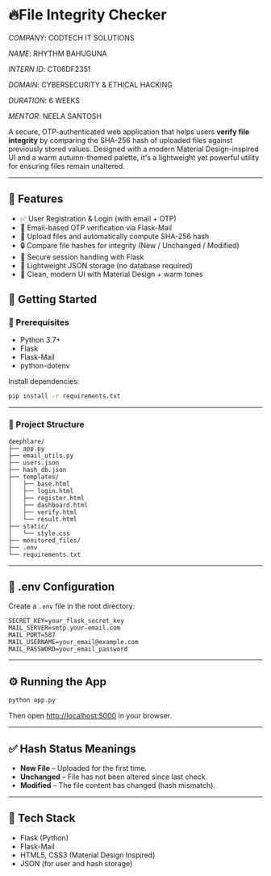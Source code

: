 # 🔥File Integrity Checker

*COMPANY*: CODTECH IT SOLUTIONS

*NAME*: RHYTHM BAHUGUNA

*INTERN ID*: CT06DF2351

*DOMAIN*: CYBERSECURITY & ETHICAL HACKING

*DURATION*: 6 WEEKS

*MENTOR*: NEELA SANTOSH

A secure, OTP-authenticated web application that helps users **verify file integrity** by comparing the SHA-256 hash of uploaded files against previously stored values. Designed with a modern Material Design-inspired UI and a warm autumn-themed palette, it's a lightweight yet powerful utility for ensuring files remain unaltered.

---

## 📌 Features

- ✅ User Registration & Login (with email + OTP)
- 📧 Email-based OTP verification via Flask-Mail
- 🧾 Upload files and automatically compute SHA-256 hash
- 🔒 Compare file hashes for integrity (New / Unchanged / Modified)
- 🧠 Secure session handling with Flask
- 💾 Lightweight JSON storage (no database required)
- 🎨 Clean, modern UI with Material Design + warm tones

## 🚀 Getting Started

### 🔧 Prerequisites

- Python 3.7+
- Flask
- Flask-Mail
- python-dotenv

Install dependencies:

```bash
pip install -r requirements.txt
```

---

### 📁 Project Structure

```
deephlare/
├── app.py
├── email_utils.py
├── users.json
├── hash_db.json
├── templates/
│   ├── base.html
│   ├── login.html
│   ├── register.html
│   ├── dashboard.html
│   ├── verify.html
│   └── result.html
├── static/
│   └── style.css
├── monitored_files/
├── .env
└── requirements.txt
```

---

## 🔐 .env Configuration

Create a `.env` file in the root directory:

```env
SECRET_KEY=your_flask_secret_key
MAIL_SERVER=smtp.your-email.com
MAIL_PORT=587
MAIL_USERNAME=your_email@example.com
MAIL_PASSWORD=your_email_password
```

---

## ⚙️ Running the App

```bash
python app.py
```

Then open [http://localhost:5000](http://localhost:5000) in your browser.

---

## ✅ Hash Status Meanings

- **New File** – Uploaded for the first time.
- **Unchanged** – File has not been altered since last check.
- **Modified** – The file content has changed (hash mismatch).

---

## 🧠 Tech Stack

- Flask (Python)
- Flask-Mail
- HTML5, CSS3 (Material Design Inspired)
- JSON (for user and hash storage)

